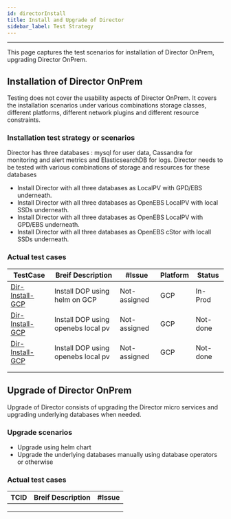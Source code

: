 ```yaml
---
id: directorInstall
title: Install and Upgrade of Director
sidebar_label: Test Strategy
---
```

------

This page captures the test scenarios for installation of Director OnPrem, upgrading Director OnPrem. 

## Installation of Director OnPrem

Testing does not cover the usability aspects of Director OnPrem. It covers the installation scenarios under various combinations storage classes, different platforms, different network plugins and different resource constraints.



### Installation test strategy or scenarios

Director has three databases : mysql for user data, Cassandra for monitoring and alert metrics and ElasticsearchDB for logs. Director needs to be tested with various combinations of storage and resources for these databases

- Install Director with all three databases as LocalPV with GPD/EBS underneath.
- Install Director with all three databases as OpenEBS LocalPV with local SSDs underneath.
- Install Director with all three databases as OpenEBS LocalPV with GPD/EBS underneath.
- Install Director with all three databases as OpenEBS cStor with locall SSDs underneath.

### Actual test cases

| TestCase                               | Breif Description                 | #Issue       | Platform | Status  |
| -------------------------------------- | --------------------------------- | ------------ | -------- | ------- |
| [Dir-Install-GCP](install-tcid-iudi01) | Install DOP using helm on GCP     | Not-assigned | GCP      | In-Prod |
| [Dir-Install-GCP](install-tcid-iudi02) | Install DOP using openebs local pv| Not-assigned | GCP      | Not-done|
| [Dir-Install-GCP](install-tcid-iudi03) | Install DOP using openebs local pv| Not-assigned | GCP      | Not-done|
|                                        |                                   |              |          |         |
|                                        |                                   |              |          |         |

## Upgrade of Director OnPrem

Upgrade of Director consists of upgrading the Director micro services and upgrading underlying databases when needed.

### Upgrade scenarios

- Upgrade using helm chart
- Upgrade the underlying databases manually using database operators or otherwise

### Actual test cases

| TCID | Breif Description | #Issue |
| ---- | ----------------- | ------ |
|      |                   |        |
|      |                   |        |
|      |                   |        |


